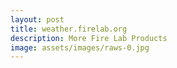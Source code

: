 ```yaml
---
layout: post
title: weather.firelab.org
description: More Fire Lab Products
image: assets/images/raws-0.jpg
---
```



<script>
function redirect(){
  window.location = "https://weather.firelab.org";
}
</script>

<body onload="redirect()">

